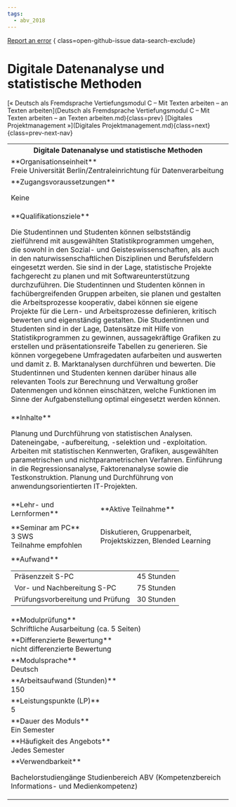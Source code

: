 ```yaml
---
tags:
  - abv_2018
---
```

[Report an error](https://github.com/SGSSGene/FUB-SUP/issues/new?title=Error%20in%20%22Digitale%20Datenanalyse%20und%20statistische%20Methoden%22&body=There%20seems%20to%20be%20an%20error%20in%20module%20%22Digitale%20Datenanalyse%20und%20statistische%20Methoden%22%2E%0A%0A%3CDescribe%20here%20a%20slightly%20more%20detailed%20description%20of%20what%20is%20wrong%3E&labels=bug)
{ class=open-github-issue data-search-exclude}

# Digitale Datenanalyse und statistische Methoden

[« Deutsch als Fremdsprache Vertiefungsmodul C – Mit Texten arbeiten – an Texten arbeiten](Deutsch als Fremdsprache Vertiefungsmodul C – Mit Texten arbeiten – an Texten arbeiten.md){class=prev}
[Digitales Projektmanagement »](Digitales Projektmanagement.md){class=next}
{class=prev-next-nav}

<table markdown id="moduledesc">
<tr markdown class="moduledesc_head"><th colspan="2">Digitale Datenanalyse und statistische Methoden </th></tr>
<tr markdown><td colspan="2">**Organisationseinheit**   <br>Freie Universität Berlin/Zentraleinrichtung für Datenverarbeitung</td></tr>


<tr markdown><td colspan="2">**Zugangsvoraussetzungen** <br>

Keine


</td></tr>
<tr markdown><td colspan="2">**Qualifikationsziele**    <br>

Die Studentinnen und Studenten können selbstständig zielführend mit
ausgewählten Statistikprogrammen umgehen, die sowohl in den Sozial- und
Geisteswissenschaften, als auch in den naturwissenschaftlichen Disziplinen
und Berufsfeldern eingesetzt werden. Sie sind in der Lage, statistische
Projekte fachgerecht zu planen und mit Softwareunterstützung durchzuführen.
Die Studentinnen und Studenten können in fachübergreifenden Gruppen
arbeiten, sie planen und gestalten die Arbeitsprozesse kooperativ, dabei
können sie eigene Projekte für die Lern- und Arbeitsprozesse definieren,
kritisch bewerten und eigenständig gestalten. Die Studentinnen und Studenten
sind in der Lage, Datensätze mit Hilfe von Statistikprogrammen zu gewinnen,
aussagekräftige Grafiken zu erstellen und präsentationsreife Tabellen zu
generieren. Sie können vorgegebene Umfragedaten aufarbeiten und auswerten
und damit z. B. Marktanalysen durchführen und bewerten. Die Studentinnen und
Studenten kennen darüber hinaus alle relevanten Tools zur Berechnung und
Verwaltung großer Datenmengen und können einschätzen, welche Funktionen im
Sinne der Aufgabenstellung optimal eingesetzt werden können.


</td></tr>
<tr markdown><td colspan="2">**Inhalte**                <br>

Planung und Durchführung von statistischen Analysen. Dateneingabe,
-aufbereitung, -selektion und -exploitation. Arbeiten mit statistischen
Kennwerten, Grafiken, ausgewählten parametrischen und nichtparametrischen
Verfahren. Einführung in die Regressionsanalyse, Faktorenanalyse sowie die
Testkonstruktion. Planung und Durchführung von anwendungsorientierten
IT-Projekten.


</td></tr>

<tr markdown><td>**Lehr- und Lernformen**</td><td>**Aktive Teilnahme**</td></tr>
<tr markdown><td> **Seminar am PC** <br>3 SWS <br> Teilnahme empfohlen</td><td>

Diskutieren, Gruppenarbeit, Projektskizzen, Blended Learning
</td></tr>
<tr markdown><td colspan="2">**Aufwand**                <br>
<table class="aufwand_table">
<tr><td>Präsenzzeit S-PC</td><td>45 Stunden</td></tr>
<tr><td>Vor- und Nachbereitung S-PC</td><td>75 Stunden</td></tr>
<tr><td>Prüfungsvorbereitung und Prüfung</td><td>30 Stunden</td></tr>
</table>

</td></tr>
<tr markdown><td colspan="2">**Modulprüfung**             <br>Schriftliche Ausarbeitung (ca. 5 Seiten)


</td></tr>
<tr markdown><td colspan="2">**Differenzierte Bewertung** <br>nicht differenzierte Bewertung

</td></tr>
<tr markdown><td colspan="2">**Modulsprache**             <br>Deutsch</td></tr>
<tr markdown><td colspan="2">**Arbeitsaufwand (Stunden)** <br>150</td></tr>
<tr markdown><td colspan="2">**Leistungspunkte (LP)**     <br>5</td></tr>
<tr markdown><td colspan="2">**Dauer des Moduls**         <br>Ein Semester</td></tr>
<tr markdown><td colspan="2">**Häufigkeit des Angebots**  <br>Jedes Semester</td></tr>
<tr markdown><td colspan="2">**Verwendbarkeit**           <br>

Bachelorstudiengänge Studienbereich ABV (Kompetenzbereich Informations- und
Medienkompetenz)


</td></tr>


</table>
